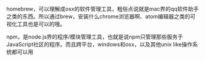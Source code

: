 homebrew，可以理解成osx的软件管理工具，粗俗点说就是mac界的qq软件助手之类的东西。所以通过brew，安装什么chrome浏览器啊、atom编辑器之类的可视化工具也是可以的哦。

npm，是node.js界的程序/模块管理工具，也就是说npm只管理那些服务于JavaScript社区的程序。而且跨平台，windows和osx，以及其他unix like操作系统都可以用